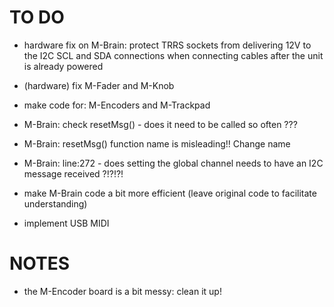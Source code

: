 # TO DO 

- hardware fix on M-Brain: protect TRRS sockets from delivering 12V to the I2C SCL and SDA connections when connecting cables after the unit is already powered

- (hardware) fix M-Fader and M-Knob

- make code for: M-Encoders and M-Trackpad

- M-Brain: check resetMsg() - does it need to be called so often ??? 

- M-Brain: resetMsg() function name is misleading!! Change name

- M-Brain: line:272 - does setting the global channel needs to have an I2C message received ?!?!?!

- make M-Brain code a bit more efficient (leave original code to facilitate understanding)

- implement USB MIDI 


# NOTES

- the M-Encoder board is a bit messy: clean it up!